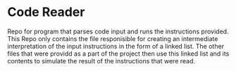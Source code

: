 # Code Reader
Repo for program that parses code input and runs the instructions provided. This Repo only contains the file responisible for creating an intermediate interpretation of the input instructions in the form of a linked list. The other files that were providd as a part of the project then use this linked list and its contents to simulate the result of the instructions that were read.
